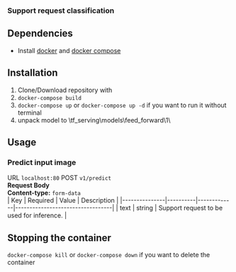 ### Support request classification 

## Dependencies
- Install [docker](https://docs.docker.com/get-docker/) and [docker compose](https://docs.docker.com/compose/install/)
## Installation
1. Clone/Download repository with
3. `docker-compose build`
4. `docker-compose up` or `docker-compose up -d` if you want to run it without terminal
5. unpack model to \tf_serving\models\feed_forward\1\
## Usage

### Predict input image
URL `localhost:80`
POST `v1/predict`  
**Request Body**  
**Content-type:** `form-data`  
| Key           | Required | Value       | Description                      |
|---------------|----------|-------------|----------------------------------|
| text          | string   | Support request to be used for inference. |

## Stopping the container
`docker-compose kill` or `docker-compose down` if you want to delete the container
